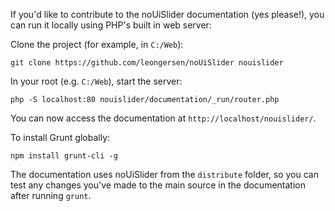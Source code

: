 If you'd like to contribute to the noUiSlider documentation (yes please!), you can run it locally using PHP's built in web server:

Clone the project (for example, in `C:/Web`):

```git clone https://github.com/leongersen/noUiSlider nouislider```

In your root (e.g. `C:/Web`), start the server:

```php -S localhost:80 nouislider/documentation/_run/router.php```

You can now access the documentation at `http://localhost/nouislider/`.

To install Grunt globally:

```npm install grunt-cli -g```

The documentation uses noUiSlider from the `distribute` folder, so you can test any changes you've made to the main source in the documentation after running `grunt`.
